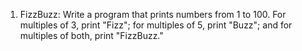 1. FizzBuzz: Write a program that prints numbers from 1 to 100. For multiples of 3, print "Fizz"; for multiples of 5, print "Buzz"; and for multiples of both, print "FizzBuzz."
